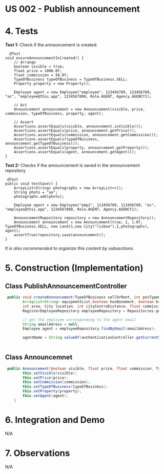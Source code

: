 # US 002 - Publish announcement

# 4. Tests 

**Test 1:** Check if the announcement is created.



	  @Test
    void ensureAnnouncementIsCreated() {
        // Arrange
        boolean visible = true;
        float price = 1000.0f;
        float commission = 50.0f;
        TypeOfBusiness typeOfBusiness = TypeOfBusiness.SELL;
        Property property = new Property();

        Employee agent = new Employee("employee", 123456789, 123456789, "as", "employee@this.app", 1234567890, Role.AGENT, Agency.AGENCY1);

        // Act
        Announcement announcement = new Announcement(visible, price, commission, typeOfBusiness, property, agent);

        // Assert
        Assertions.assertEquals(visible, announcement.isVisible());
        Assertions.assertEquals(price, announcement.getPrice());
        Assertions.assertEquals(commission, announcement.getCommission());
        Assertions.assertEquals(typeOfBusiness, announcement.getTypeOfBusiness());
        Assertions.assertEquals(property, announcement.getProperty());
        Assertions.assertEquals(agent, announcement.getAgent());
    }

	

**Test 2:** Checks if the announcement is saved in the announcement repository

	 @Test
    public void testSave() {
        ArrayList<String> photographs = new ArrayList<>();
        String photo = "aa";
        photographs.add(photo);

        Employee agent = new Employee("emp1", 113456789, 113456789, "as", "employee@this.app", 1234567890, Role.AGENT, Agency.AGENCY1);

        AnnouncementRepository repository = new AnnouncementRepository();
        Announcement announcement = new Announcement(true, 1, 1.0f, TypeOfBusiness.SELL, new Land(1,new City("lisboa"),1,photographs), agent);
        assertTrue(repository.save(announcement));
    }


*It is also recommended to organize this content by subsections.* 

# 5. Construction (Implementation)


## Class PublishAnnouncementController 

```java
 public void createAnnouncement(TypeOfBusiness sellOrRent, int posTypeOfProperty, int bedrooms, int bathrooms, int parkingSpaces,
        ArrayList<String> equipmentList,boolean hasBasement, boolean hasLoft, SunExposure sunExposure,
        int area, City location, int cityCentreDistance, float commission, float price, ArrayList photographs, String agentName){
        RegisterEmployeeRepository employeeRepository = Repositories.getInstance().getEmployeeRepository();

        // get the employee corresponding to the agent email
        String emailAdress = null;
        Employee agent = employeeRepository.findByEmail(emailAdress);

        agentName = String.valueOf(authenticationController.getCurrentSession());
        
```


## Class Announcemnet

```java
 public Announcement(boolean visible, float price, float commission, TypeOfBusiness typeOfBusiness, Property property, Employee agent) {
        this.setVisible(visible);
        this.setPrice(price);
        this.setCommission(commission);
        this.setTypeOfBusiness(typeOfBusiness);
        this.setProperty(property);
        this.setAgent(agent);
    }

```

# 6. Integration and Demo 

N/A

# 7. Observations

N/A




